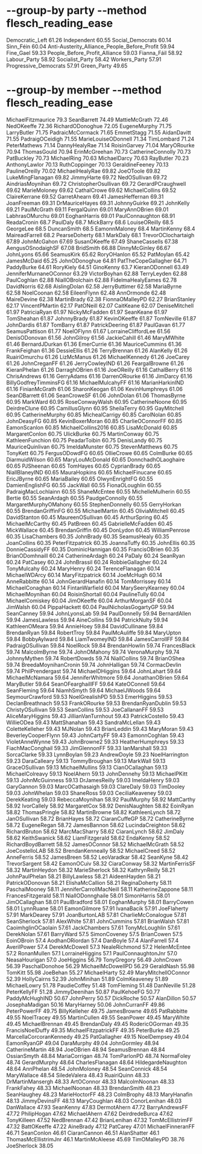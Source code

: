 # --group-by party --method flesch_reading_ease

Democratic_Left                61.26
Independent                    60.55
Social_Democrats               60.14
Sinn_Féin                      60.04
Anti-Austerity_Alliance_People_Before_Profit 59.94
Fine_Gael                      59.33
People_Before_Profit_Alliance  59.03
Fianna_Fáil                    58.92
Labour_Party                   58.92
Socialist_Party                58.42
Workers_Party                  57.91
Progressive_Democrats          57.91
Green_Party                    49.65

# --group-by member --method flesch_reading_ease

MichaelFitzmaurice             79.3
SeanBarrett                    74.49
MattieMcGrath                  72.46
NedOKeeffe                     72.36
RichardODonoghue               72.05
EugeneMurphy                   71.75
LarryButler                    71.75
PadraicMcCormack               71.65
EmmetStagg                     71.55
AidanDavitt                    71.55
PadraigOCeidigh                71.55
MarieLouiseODonnell            71.34
TimLombard                     71.24
PeterMathews                   71.14
DannyHealyRae                  71.14
RoisinGarvey                   71.04
MaryORourke                    70.94
ThomasGould                    70.94
ErinMcGreehan                  70.73
CatherineConnolly              70.73
PatBuckley                     70.73
MichaelRing                    70.63
MichaelDarcy                   70.63
RayButler                      70.23
AnthonyLawlor                  70.13
RuthCoppinger                  70.13
GeraldineFeeney                70.13
PaulineOreilly                 70.02
MichaelHealyRae                69.82
JoeOToole                      69.82
LukeMingFlanagan               69.82
JimmyHarte                     69.72
NedOSullivan                   69.72
AindriasMoynihan               69.72
ChristopherOsullivan           69.72
GerardPCraughwell              69.62
MarieMoloney                   69.62
CathalCrowe                    69.62
MichaelCollins                 69.52
ClaireKerrane                  69.52
GarretAhearn                   69.41
JamesHeffernan                 69.31
JoanFreeman                    69.31
DrMauriceHayes                 69.31
JohnnyGuirke                   69.21
JohnKelly                      69.21
PaulMcGrath                    69.11
FergalQuinn                    69.01
MaryAnnOBrien                  69.01
LabhrasOMurchu                 69.01
EoghanHarris                   69.01
PaulConnaughton                68.91
ReadaCronin                    68.7
PaulDaly                       68.7
MickBarry                      68.6
LouiseOReilly                  68.5
GeorgeLee                      68.5
DuncanSmith                    68.5
EamonnMaloney                  68.4
MartinKenny                    68.4
MaireadFarrell                 68.2
PearseDoherty                  68.1
MarkDaly                       68.1
TrevorOClochartaigh            67.89
JohnMcGahon                    67.69
SusanOKeeffe                   67.49
ShaneCassells                  67.38
AengusOSnodaighSF              67.08
BridSmith                      66.88
DinnyMcGinley                  66.67
JohnLyons                      65.66
SeamusKirk                     65.62
RoryOHanlon                    65.52
PatMoylan                      65.42
JamesMcDaid                    65.25
JohnODonoghue                  64.81
PatTheCopeGallagher            64.71
PaddyBurke                     64.61
RoryKiely                      64.51
GinoKenny                      63.7
KieranODonnell                 63.49
JenniferMurnaneOConnor         63.29
VictorBoyhan                   62.88
TerryLeyden                    62.88
PaulCoghlan                    62.88
NiallOBrolchain                62.88
FidelmaHealyEames              62.78
DavidNorris                    62.68
AislingDolan                   62.58
JerryButtimer                  62.58
MariaByrne                     62.58
NoelCoonan                     62.58
EileenFlynn                    62.48
AnnOrmonde                     62.48
MaireDevine                    62.38
MartinBrady                    62.38
FionnaOMalleyPD                62.27
BrianStanley                   62.17
VincentPMartin                 62.17
PatONeill                      62.07
CaitKeane                      62.07
DeniseMitchell                 61.97
PatriciaRyan                   61.97
NickyMcFadden                  61.97
SeanKeane                      61.97
TomSheahan                     61.87
JohnnyBrady                    61.87
KevinOKeeffe                   61.87
TomNeville                     61.87
JohnDardis                     61.87
TomBarry                       61.87
PatrickDeering                 61.87
PaulGavan                      61.77
SeamusPattison                 61.77
NoelOFlynn                     61.67
LorraineCliffordLee            61.56
DenisODonovan                  61.56
JohnGilroy                     61.56
JackieCahill                   61.46
MaryMWhite                     61.46
BernardJDurkan                 61.36
EmerCurrie                     61.36
MauriceCummins                 61.36
FrankFeighan                   61.36
DessieEllis                    61.26
TerryBrennan                   61.26
AlanKelly                      61.26
RuairiOmurchu                  61.26
LizMcManus                     61.26
MichaelKennedy                 61.26
JoeCarey                       61.26
JohnCreganFF                   61.26
JerryCowleyIND                 61.26
FeargalBrowne                  61.26
KieranPhelan                   61.26
DarraghOBrien                  61.16
JoeOReilly                     61.16
CathalBerry                    61.16
ChrisAndrews                   61.16
GerryAdams                     61.16
DarrenORourke                  61.16
JimDarcy                       61.16
BillyGodfreyTimminsFG          61.16
MichaelMulcahyFF               61.16
MarianHarkinIND                61.16
FinianMcGrath                  61.06
SharonKeogan                   61.06
KevinHumphreys                 61.06
SeanDBarrett                   61.06
SeanCroweSF                    61.06
JohnDolan                      61.06
ThomasByrne                    60.95
MarkWard                       60.95
RoseConwayWalsh                60.95
CatherineNoone                 60.95
DeirdreClune                   60.95
CamillusGlynn                  60.95
SheilaTerry                    60.95
GayMitchell                    60.95
CatherineMurphy                60.85
MichealCarrigy                 60.85
CarolNolan                     60.85
JohnDeasyFG                    60.85
KevinBoxerMoran                60.85
CharlieOConnorFF               60.85
EamonScanlon                   60.85
MichaelCollins2016             60.85
LisaMcDonald                   60.85
MargaretConlon                 60.75
UlickBurke                     60.75
MartinConway                   60.75
KathleenFunchion               60.75
PeadarToibin                   60.75
DenisLandy                     60.75
MauriceQuinlivan               60.75
ImeldaMunster                  60.75
StevenMatthews                 60.75
TonyKett                       60.75
FergusODowdFG                  60.65
OllieCrowe                     60.65
ColmBurke                      60.65
DiarmuidWilson                 60.65
MaryLouMcDonald                60.65
DonnchadhOLaoghaire            60.65
PJSheenan                      60.65
TomHayes                       60.65
CyprianBrady                   60.65
NiallBlaneyIND                 60.65
MauraHopkins                   60.65
MichaelFinucane                60.65
EricJByrne                     60.65
MariaBailey                    60.65
OlwynEnrightFG                 60.55
DamienEnglishFG                60.55
JackWall                       60.55
FionaOLoughlin                 60.55
PadraigMacLochlainn            60.55
ShaneMcEntee                   60.55
MichelleMulherin               60.55
Bertie                         60.55
SeanArdagh                     60.55
PaudgeConnolly                 60.55
MargaretMurphyOMahony          60.55
StephenDonnelly                60.55
GerryHorkan                    60.55
BrendanGriffinFG               60.55
MichaelMartin                  60.45
OliviaMitchell                 60.45
DavidStanton                   60.45
MaureenOSullivan               60.45
ArthurSpring                   60.45
MichaelMcCarthy                60.45
PatBreen                       60.45
GabrielleMcFadden              60.45
MickWallace                    60.45
BrendanGriffin                 60.45
DonLydon                       60.45
WilliamPenrose                 60.35
LisaChambers                   60.35
JohnBrady                      60.35
SeamusHealy                    60.35
JoanCollins                    60.35
PeterFitzpatrick               60.35
JoannaTuffy                    60.35
JohnEllis                      60.35
DonnieCassidyFF                60.35
DominicHannigan                60.35
FrancisOBrien                  60.35
BrianODomhnaill                60.24
CatherineArdagh                60.24
PaDaly                         60.24
SeanRyan                       60.24
PatCasey                       60.24
JohnBrassil                    60.24
RobbieGallagher                60.24
TonyMulcahy                    60.24
MaryHenry                      60.24
TerenceFlanagan                60.14
MichaelWDArcy                  60.14
MaryFitzpatrick                60.14
JoeMcHugh                      60.14
AnneRabbitte                   60.14
JohnGerardHanafin              60.14
TomMorrissey                   60.14
MichaelConaghan                60.14
FintanWarfield                 60.04
MarySeeryKearney               60.04
MichaelMoynihan                60.04
RoisinShortall                 60.04
PaulineTully                   60.04
MichaelComiskey                60.04
JimOKeeffe                     60.04
ArthurMorganSF                 60.04
JimWalsh                       60.04
PippaHackett                   60.04
PaulNicholasGogartyGP          59.94
SeanCanney                     59.94
JohnLyonsLab                   59.94
PaulDonnelly                   59.94
BernardAllen                   59.94
JamesLawless                   59.94
AineCollins                    59.94
PatrickNulty                   59.94
KathleenOMeara                 59.94
AnnieHoey                      59.84
DavidCullinane                 59.84
BrendanRyan                    59.84
RobertTroy                     59.84
PaulMcAuliffe                  59.84
MaryUpton                      59.84
BobbyAylward                   59.84
LiamTwomeyIND                  59.84
JamesCarrollFF                 59.84
PadraigOSullivan               59.84
NoelRock                       59.84
BrendanHowlin                  59.74
FrancesBlack                   59.74
MalcolmByrne                   59.74
JohnOMahony                    59.74
VeronaMurphy                   59.74
JohnnyMythen                   59.74
RobertDowds                    59.74
NiallCollins                   59.74
BrianOShea                     59.74
BreedaMoynihanCronin           59.74
JohnHalligan                   59.74
CormacDevlin                   59.74
PhilPrendergast                59.74
MichaelDHiggins                59.64
JohnLahart                     59.64
MichaelMcNamara                59.64
JenniferWhitmore               59.64
JonathanOBrien                 59.64
MaryButler                     59.64
SeanOFearghaillFF              59.64
KateOConnell                   59.64
SeanFleming                    59.64
NiamhSmyth                     59.64
MichaelJWoods                  59.64
SeymourCrawford                59.53
NoelGrealishPD                 59.53
EmerHiggins                    59.53
DeclanBreathnach               59.53
FrankORourke                   59.53
BrendanRyanDublin              59.53
ChristyOSullivan               59.53
SeanCollins                    59.53
JoeCallananFF                  59.53
AliceMaryHiggins               59.43
JillianVanTurnhout             59.43
PatrickCostello                59.43
WillieODea                     59.43
MattShanahan                   59.43
SandraMcLellan                 59.43
ColetteKelleher                59.43
MJNolan                        59.43
BrianLeddin                    59.43
MaryMoran                      59.43
BeverleyCooperFlynn            59.43
JohnCartyFF                    59.43
EamonnCoghlan                  59.43
VioletAnneWynne                59.43
JohnBrowne2                    59.33
HeatherHumphreys               59.33
FiachMacConghail               59.33
JimGlennonFF                   59.33
IanMarshall                    59.33
SorcaClarke                    59.33
LynnBoylan                     59.23
AndrewDoyle                    59.23
NoelHarrington                 59.23
DaraCalleary                   59.13
TommyBroughan                  59.13
MarkWall                       59.13
GraceOSullivan                 59.13
MichaelMullins                 59.13
CianOCallaghan                 59.13
MichaelColreavy                59.13
NoelAhern                      59.13
JohnDennehy                    59.13
MichaelPKitt                   59.13
JohnMcGuinness                 59.13
DrJamesReilly                  59.03
ImeldaHenry                    59.03
GaryGannon                     59.03
MarcOCathasaigh                59.03
ClareDaly                      59.03
TimDooley                      59.03
JohnWhelan                     59.03
ShaneRoss                      59.03
CeciliaKeaveney                59.03
DerekKeating                   59.03
RebeccaMoynihan                58.92
PaulMurphy                     58.92
MattCarthy                     58.92
IvorCallely                    58.92
MargaretCox                    58.92
DenisNaughten                  58.82
EoinRyan                       58.82
ThomasPringle                  58.82
MartinBrowne                   58.82
KathleenLynch                  58.72
JanOSullivan                   58.72
BrianHayes                     58.72
CiaranCuffeGP                  58.72
CatherineByrne                 58.72
EugeneRegan                    58.72
JamesBannon                    58.62
LucindaCreighton               58.62
RichardBruton                  58.62
MarcMacSharry                  58.62
CiaranLynch                    58.62
JimDaly                        58.62
KeithSwanick                   58.62
LiamFitzgerald                 58.62
EndaKenny                      58.52
RichardBoydBarrett             58.52
JamesOConnor                   58.52
MichaelMcGrath                 58.52
JoeCostelloLAB                 58.52
BrendanKenneally               58.52
MichaelCreed                   58.52
AnneFerris                     58.52
JamesBreen                     58.52
LeoVaradkar                    58.42
SeanKyne                       58.42
TrevorSargent                  58.42
EamonOCuiv                     58.32
CiaraConway                    58.32
MartinFerrisSF                 58.32
MartinHeydon                   58.32
MarieSherlock                  58.32
KathrynReilly                  58.21
JohnPaulPhelan                 58.21
BillyLawless                   58.21
AideenHayden                   58.21
PatrickODonovan                58.21
ElishaMcCallion                58.21
ReginaDoherty                  58.11
PaschalMooney                  58.11
JenniferCarrollMacNeill        58.11
KatherineZappone               58.11
FrancesFitzgerald              58.11
NiallODonnghaile               58.01
SimonHarris                    58.01
JimOCallaghan                  58.01
PaulBradford                   58.01
EoghanMurphy                   58.01
BarryCowen                     58.01
LynnRuane                      58.01
EamonGilmore                   57.91
IvanaBacik                     57.91
JoeFlaherty                    57.91
MarkDearey                     57.91
JoanBurtonLAB                  57.81
CharlieMcConalogue             57.81
SeanSherlock                   57.81
AlexWhite                      57.81
JohnCummins                    57.81
BrianWalsh                     57.81
CaoimhglinOCaolain             57.61
JackChambers                   57.61
TonyMcLoughlin                 57.61
DerekNolan                     57.61
BarryWard                      57.5
SimonCoveney                   57.5
BrianCowen                     57.5
EoinOBroin                     57.4
AodhanORiordan                 57.4
DanBoyle                       57.4
AlanFarrell                    57.4
AverilPower                    57.4
DerekMcDowell                  57.3
NealeRichmond                  57.2
HelenMcEntee                   57.2
RonanMullen                    57.1
LorraineHiggins                57.1
PaulConnaughtonJnr             57.0
NeasaHourigan                  57.0
JoeHiggins                     56.79
TonyGregory                    56.49
JohnCrown                      56.39
PaschalDonohoe                 56.29
MichaelMcDowellPD              56.29
GeraldNash                     55.98
TomKitt                        55.98
JoeBehan                       55.27
MichaelHarty                   52.49
MaryMitchellOConnor            52.39
HollyCairns                    52.39
JohnMinihan                    51.89
ColmKeaveney                   51.89
MichaelLowry                   51.78
PaudieCoffey                   51.48
TomFleming                     51.48
DanNeville                     51.28
PeterKellyFF                   51.28
JimmyDeenihan                  50.87
PaulKehoeFG                    50.77
PaddyMcHughIND                 50.67
JohnPerry                      50.57
DickRoche                      50.57
AlanDillon                     50.57
JosephaMadigan                 50.16
MaryHarney                     50.06
JohnCurranFF                   49.86
PeterPowerFF                   49.75
BillyKelleher                  49.75
JamesBrowne                    49.65
PatRabbitte                    49.55
NoelTracey                     49.55
MartinCullen                   49.55
SeanPower                      49.45
MaryWhite                      49.45
MichaelBrennan                 49.45
BrendanDaly                    49.45
RodericOGorman                 49.35
FrancisNoelDuffy               49.35
MichaelFitzpatrickFF           49.35
PeterBurke                     49.25
MarcellaCorcoranKennedy        49.25
PatGallagher                   49.15
NoelDempsey                    49.04
EamonRyanGP                    49.04
DaraMurphy                     49.04
JohnGormley                    48.94
CatherineMartin                48.94
JoeOBrien                      48.94
SeamusBrennan                  48.84
OssianSmyth                    48.84
MariaCorrigan                  48.74
TomParlonPD                    48.74
NormaFoley                     48.74
GerardMurphy                   48.64
CharlesFlanagan                48.64
HildegardeNaughton             48.64
AnnPhelan                      48.54
JohnMoloney                    48.54
SeanConnick                    48.54
MaryWallace                    48.54
SiledeValera                   48.43
RuairiQuinn                    48.33
DrMartinMansergh               48.33
ArtOConnor                     48.33
MalcolmNoonan                  48.33
FrankFahey                     48.33
MichaelNoonan                  48.33
BrendanSmith                   48.23
SeanHaughey                    48.23
MarieHoctorFF                  48.23
ColmBrophy                     48.13
MaryHanafin                    48.13
JimmyDevinsFF                  48.13
MaryCoughlan                   48.03
ConorLenihan                   48.03
DanWallace                     47.93
SeanKenny                      47.83
DermotAhern                    47.72
BarryAndrewsFF                 47.72
PhilipHogan                    47.62
MichaelAhern                   47.62
DeirdredeBurca                 47.62
TonyKilleen                    47.52
NedBrennan                     47.42
BrianLenihan                   47.32
TomMcEllistrimFF               47.32
BattOKeeffe                    47.22
AineBrady                      47.12
PatCarey                       47.01
MichaelFinneranFF              46.71
SeanConlon                     46.61
CiaranCannon                   46.51
AlanShatter                    46.1
ThomasMcEllistrimJnr           46.1
MartinMcAleese                 45.69
TimOMalleyPD                   38.76
JoeSherlock                    38.05
